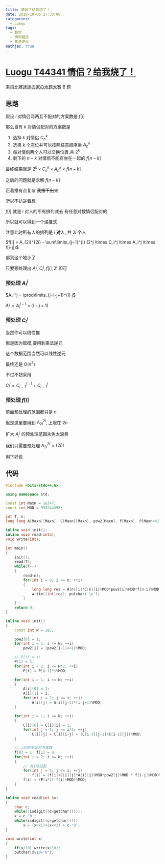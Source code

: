 ```yaml
---
title: 情侣？给我烧了！
date: 2018-10-06 17:30:00
categories:
  - Luogu
tags:
  - 数学
  - 排列组合
  - 乘法逆元
mathjax: true
---
```

# [Luogu T44341 情侣？给我烧了！](https://www.luogu.org/problemnew/show/T44341)

来自比赛[迷途の家の水题大赛](https://www.luogu.org/contest/show?tid=11260) B 题

## 思路

假设 $i$ 对情侣两两互不配对的方案数是 $f[i]$

那么当有 $k$ 对情侣配对的方案数是

1. 选择 $k$ 对情侣 $C_n^k$
2. 选择 $k$ 个座位并可以按照任意顺序坐 $A_n^k$
3. 每对情侣两个人可以交换位置,共 $2^k$
4. 剩下的 $n-k$ 对情侣不能有坐在一起的 $f[n-k]$

最终结果就是 $2^k \times C_n^k \times A_n^k \times f[n-k]$

之后的问题就是求解 $f[n-k]$

正着推有点复杂 ~~我推不出来~~

所以不妨逆着想

$f[i]$ 就是 $i$ 对人的所有排列减去 有任意对数情侣配对的

所以就可以得到一个递推式

注意此时所有人的排列是 $i$ **对**人, 共 $2i$ **个**人

$f[i] = A_{2i}^{2i} - \sum\limits_{j=1}^{i} (2^j \times C_i^j \times A_i^j \times f[i-j])$

都到这个地步了

只要预处理出 $A_i^j, C_i^j, f[i], 2^i$ 即可

### 预处理 $A_i^j$

$A_i^j = \prod\limits_{j=i-j+1}^{i} j$

$A_i^j = A_i^{j-1} \times (i-j+1)$

### 预处理 $C_i^j$

当然你可以线性推

但是因为取模,要用到乘法逆元

这个数据范围当然可以线性逆元

最终还是 $O(n^2)$

不过不妨采用

$C_i^j = C_{i-1}^{j-1}+C_{i-1}^j$

### 预处理 $f[i]$

前面预处理的范围都只是 $n$

但是这里要用到 $A_{2i}^{2i}$, 上限在 $2n$

扩大 $A_i^j$ 的预处理范围未免太浪费

我们只需要预处理 $A_{2i}^{2i} = (2i)!$

剩下好说

## 代码
```cpp
#include <bits/stdc++.h>

using namespace std;

const int Maxn = 1e3+7;
const int MOD = 998244353;

int T, n;
long long A[Maxn][Maxn], C[Maxn][Maxn], pow2[Maxn], f[Maxn], P[Maxn<<1];

inline void init();
inline void read(int&);
void write(int);

int main()
{
    init();
    read(T);
    while(T--)
    {
        read(n);
        for(int i = 0; i <= n; ++i)
        {
            long long res = A[n][i]*C[n][i]%MOD*pow2[i]%MOD*f[n-i]%MOD;
            write((int)res); putchar('\n');
        }
    }
    return 0;
}

inline void init()
{
    const int N = 1e3;

    pow2[0] = 1;
    for(int i = 1; i <= N; ++i)
        pow2[i] = (pow2[i-1]<<1)%MOD;

    // P[i] = i!
    P[1] = 1;
    for(int i = 2; i <= N*2; ++i)
        P[i] = P[i-1]*i%MOD;

    for(int i = 1; i <= N; ++i)
    {
        A[i][0] = 1;
        A[i][1] = i;
        for(int j = 2; j <= i; ++j)
            A[i][j] = A[i][j-1]*(i-j+1)%MOD;
    }

    for(int i = 1; i <= N; ++i)
    {
        C[i][0] = C[i][i] = 1;
        for(int j = 1; j <= i/2; ++j)
            C[i][j] = C[i][i-j] = (C[i-1][j-1]+C[i-1][j])%MOD;
    }

    // i队的不配对方案数
    f[0] = 1; f[1] = 0;
    for(int i = 2; i <= N; ++i)
    {
        // 有j队匹配
        for(int j = 1; j <= i; ++j)
            f[i] = (f[i]+C[i][j]*A[i][j]%MOD*pow2[j]%MOD * f[i-j]%MOD)%MOD;
        f[i] = (P[i*2]-f[i]+MOD)%MOD;
    }
}

inline void read(int &x)
{
    char c;
    while(!isdigit((c=getchar())));
    x = c-'0';
    while(isdigit((c=getchar())))
        x = (x<<1)+(x<<3) + c-'0';
}

void write(int x)
{
    if(x/10) write(x/10);
    putchar(x%10+'0');
}
```